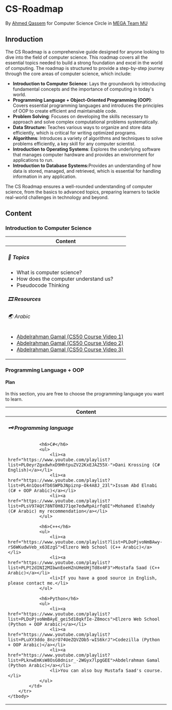 # CS-Roadmap

By [Ahmed Qassem](#) for Computer Science Circle in [MEGA Team MU](https://www.facebook.com/megateam.mu18)

## Inroduction
The CS Roadmap is a comprehensive guide designed for anyone looking to dive into the field of computer science. This roadmap covers all the essential topics needed to build a strong foundation and excel in the world of computing. The roadmap is structured to provide a step-by-step journey through the core areas of computer science, which include:
<ul>
                    <li><b>Introduction to Computer Science</b>: Lays the groundwork by introducing fundamental concepts and the importance of computing in today's world.</li>
                    <li><b>Programming Language + Object-Oriented Programming (OOP)</b>: Covers essential programming languages and introduces the principles of OOP to create efficient and maintainable code.</li>
                    <li><b>Problem Solving</b>: Focuses on developing the skills necessary to approach and solve complex computational problems systematically.</li>
                    <li><b>Data Structure: </b>Teaches various ways to organize and store data efficiently, which is critical for writing optimized programs.</li>
                    <li><b>Algorithms</b>: Introduces a variety of algorithms and techniques to solve problems efficiently, a key skill for any computer scientist.</li>
                    <li><b>Introduction to Operating Systems</b>: Explores the underlying software that manages computer hardware and provides an environment for applications to run.</li>
                    <li><b>Introduction to Database Systems:</b>Provides an understanding of how data is stored, managed, and retrieved, which is essential for handling information in any application.

</li>
</ul>

The CS Roadmap ensures a well-rounded understanding of computer science, from the basics to advanced topics, preparing learners to tackle real-world challenges in technology and beyond.
## Content

### Introduction to Computer Science

<table>
    <thead>
        <tr>
            <th>Content</th>
        </tr>
    </thead>
    <tbody>
        <tr>
            <td>
                <h5>🎯 Topics</h5>
                <ul>
                    <li>What is computer science?</li>
                    <li>How does the computer understand us?</li>
                    <li>Pseudocode Thinking</li>
                </ul>
                <h5>🎞️ Resources</h5>
                <h6>🌏 Arabic</h6>
                <ul>
                    <li><a href="https://youtu.be/baLMODtYFog?si=wOBuHGIxcVfoDaXD">Abdelrahman Gamal (CS50 Course Video 1)</a></li>
                    <li><a href="https://youtu.be/o0jttG2c49M?si=YreL6IMTfgyBxqlx">Abdelrahman Gamal (CS50 Course Video 2)</a></li>
                    <li><a href="https://youtu.be/IYEkbGhabfk?si=qZn8f7Ox4z5Z6dop">Abdelrahman Gamal (CS50 Course Video 3)</a></li>
                </ul>
            </td>
        </tr>
    </tbody>
</table>

### Programming Language + OOP

#### Plan 
In this section, you are free to choose the programming language you want to learn.

<table>
    <thead>
        <tr>
            <th>Content</th>
        </tr>
    </thead>
    <tbody>
        <tr>
            <td>
                <h5>🗝 Programming language</h5>
                
                <h6>C#</h6>
                <ul>
                    <li><a href="https://www.youtube.com/playlist?list=PL0eyrZgxdwhxD9HhtpuZV22KxEJAZ55X-">Dani Krossing (C# English)</a></li>
                    <li><a href="https://www.youtube.com/playlist?list=PL4n1Qos4Tb6SWPbJNpiznp-Ok4A8J_23l">Issam Abd Elnabi (C# + OOP Arabic)</a></li>
                    <li><a href="https://www.youtube.com/playlist?list=PLsV97AQt78NT0H8J71qe7edwRpAirfqOI">Mohamed Elmahdy (C# Arabic) my recommendation</a></li>
                </ul>
                
                <h6>C++</h6>
                <ul>
                    <li><a href="https://www.youtube.com/playlist?list=PLDoPjvoNmBAwy-rS6WKudwVeb_x63EzgS">Elzero Web School (C++ Arabic)</a></li>
                    <li><a href="https://www.youtube.com/playlist?list=PLPt2dINI2MIbwnEoeHZnUHeUHjTd8x4F3">Mostafa Saad (C++ Arabic)</a></li>
                    <li>If you have a good source in English, please contact me.</li>
                </ul>
                
                <h6>Python</h6>
                <ul>
                    <li><a href="https://www.youtube.com/playlist?list=PLDoPjvoNmBAyE_gei5d18qkfIe-Z8mocs">Elzero Web School (Python + OOP Arabic)</a></li>
                    <li><a href="https://www.youtube.com/playlist?list=PLuXY3ddo_8nzrO74UeZQVZOb5-wIS6krJ">Codezilla (Python + OOP Arabic)</a></li>
                    <li><a href="https://www.youtube.com/playlist?list=PLknwEmKsW8OsG8dnisr_-2WGyx7lpgGEE">Abdelrahman Gamal (Python Arabic)</a></li>
                    <li>You can also buy Mustafa Saad's course.</li>
                </ul>
            </td>
        </tr>
    </tbody>
</table>


